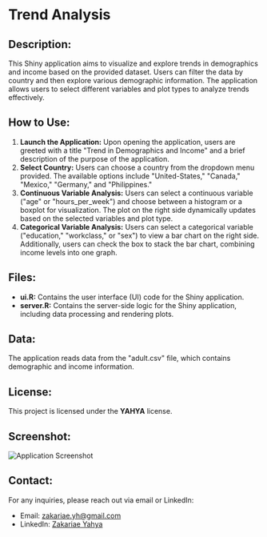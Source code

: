 # Trend Analysis

## Description:
<p>This Shiny application aims to visualize and explore trends in demographics and income based on the provided dataset. 
Users can filter the data by country and then explore various demographic information. 
The application allows users to select different variables and plot types to analyze trends effectively.</p>

## How to Use:

<ol>
    <li><strong>Launch the Application:</strong> Upon opening the application, users are greeted with a title "Trend in Demographics and Income" and a brief description of the purpose of the application.</li>
    <li><strong>Select Country:</strong> Users can choose a country from the dropdown menu provided. The available options include "United-States," "Canada," "Mexico," "Germany," and "Philippines."</li>
    <li><strong>Continuous Variable Analysis:</strong> Users can select a continuous variable ("age" or "hours_per_week") and choose between a histogram or a boxplot for visualization. The plot on the right side dynamically updates based on the selected variables and plot type.</li>
    <li><strong>Categorical Variable Analysis:</strong> Users can select a categorical variable ("education," "workclass," or "sex") to view a bar chart on the right side. Additionally, users can check the box to stack the bar chart, combining income levels into one graph.</li>
</ol>

## Files:

<ul>
    <li><strong>ui.R:</strong> Contains the user interface (UI) code for the Shiny application.</li>
    <li><strong>server.R:</strong> Contains the server-side logic for the Shiny application, including data processing and rendering plots.</li>
</ul>

## Data:
<p>The application reads data from the "adult.csv" file, which contains demographic and income information.</p>

## License:
<p>This project is licensed under the <strong>YAHYA</strong> license.</p>

## Screenshot:
<img src="Capture%20d’écran%202024-04-20%20165857.png" alt="Application Screenshot" style="max-width:100%; height:auto;">

## Contact:
<p>For any inquiries, please reach out via email or LinkedIn:</p>

<ul>
    <li>Email: <a href="mailto:zakariae.yh@gmail.com">zakariae.yh@gmail.com</a></li>
    <li>LinkedIn: <a href="https://www.linkedin.com/in/zakariae-yahya" target="_blank">Zakariae Yahya</a></li>
</ul>
